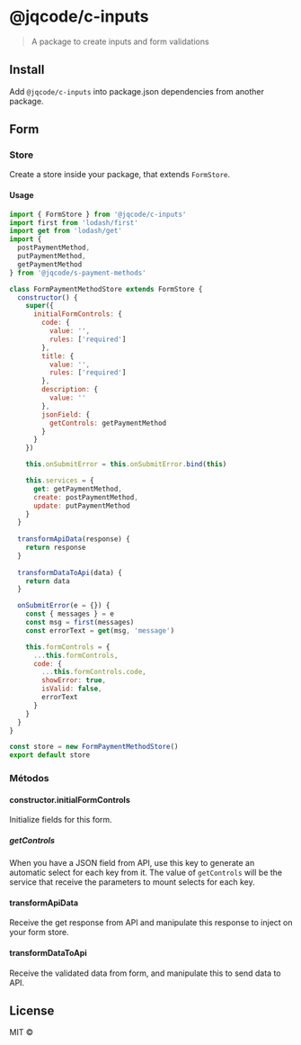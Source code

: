 # @jqcode/c-inputs

> A package to create inputs and form validations

## Install
Add `@jqcode/c-inputs` into package.json dependencies from another package.

## Form

### Store
Create a store inside your package, that extends `FormStore`.
#### Usage
```jsx
import { FormStore } from '@jqcode/c-inputs'
import first from 'lodash/first'
import get from 'lodash/get'
import {
  postPaymentMethod,
  putPaymentMethod,
  getPaymentMethod
} from '@jqcode/s-payment-methods'

class FormPaymentMethodStore extends FormStore {
  constructor() {
    super({
      initialFormControls: {
        code: {
          value: '',
          rules: ['required']
        },
        title: {
          value: '',
          rules: ['required']
        },
        description: {
          value: ''
        },
        jsonField: {
          getControls: getPaymentMethod
        }
      }
    })

    this.onSubmitError = this.onSubmitError.bind(this)

    this.services = {
      get: getPaymentMethod,
      create: postPaymentMethod,
      update: putPaymentMethod
    }
  }
  
  transformApiData(response) {
    return response
  }
  
  transformDataToApi(data) {
    return data
  }

  onSubmitError(e = {}) {
    const { messages } = e
    const msg = first(messages)
    const errorText = get(msg, 'message')

    this.formControls = {
      ...this.formControls,
      code: {
        ...this.formControls.code,
        showError: true,
        isValid: false,
        errorText
      }
    }
  }
}

const store = new FormPaymentMethodStore()
export default store
```

### Métodos
#### constructor.initialFormControls
Initialize fields for this form.
##### getControls
When you have a JSON field from API, use this key to generate an automatic select for each key from it.
The value of ```getControls``` will be the service that receive the parameters to mount selects for each key.
#### transformApiData
Receive the get response from API and manipulate this response to inject on your form store.
#### transformDataToApi
Receive the validated data from form, and manipulate this to send data to API.


## License

MIT © [](https://github.com/)

